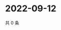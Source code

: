 # 2022-09-12

共 0 条

<!-- BEGIN WEIBO -->
<!-- 最后更新时间 Mon Sep 12 2022 15:29:03 GMT+0800 (China Standard Time) -->

<!-- END WEIBO -->
